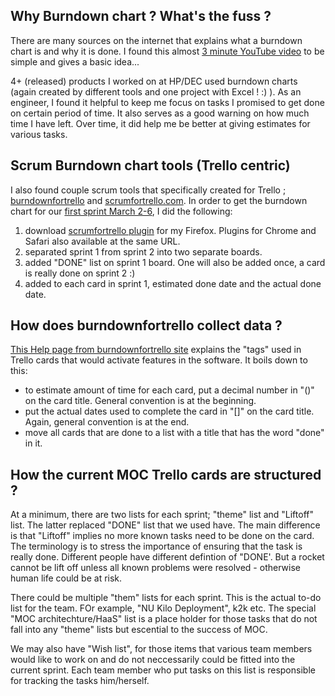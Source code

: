 ## Why Burndown chart ? What's the fuss ?
There are many sources on the internet that explains what a burndown chart is and why it is done. I found this almost [3 minute YouTube video](https://www.youtube.com/watch?v=rUJsqEHRcJA) to be simple and gives a basic idea...

4+ (released) products I worked on at HP/DEC used burndown charts (again created by different tools and one project
with Excel ! :) ). As an engineer, I found it helpful to keep me focus on tasks I promised to get done on certain period of time. It also serves as a good warning on how much time I have left. Over time, it did help me be better at giving estimates for various tasks.

## Scrum Burndown chart tools (Trello centric)
I also found couple scrum tools that specifically created for Trello ; [burndownfortrello](https://www.burndownfortrello.com) and [scrumfortrello.com](http://scrumfortrello.com/). In order to get the burndown chart for our [first sprint March 2-6](https://trello.com/b/g4JPsbGq/moc-rest-of-year-1-sprint-1-mar-2-6), I did the following:

1. download [scrumfortrello plugin](http://scrumfortrello.com/)
for my Firefox. Plugins
for Chrome and Safari also available at the same URL.
2. separated sprint 1 from sprint 2 into two separate boards.
3. added "DONE" list on sprint 1 board. One will also be added once, a card is really done on sprint 2 :)
4. added to each card in sprint 1, estimated done date and the actual done date.

## How does burndownfortrello collect data ?
[This Help page from burndownfortrello site](https://www.burndownfortrello.com/help.php#) explains the "tags" used in Trello cards that would activate features in the software. It boils down to this:
* to estimate amount of time for each card, put a decimal number in "()" on the card title. General convention is at the beginning. 
* put the actual dates used to complete the card in "[]" on the card title. Again, general convention is at the end.
* move all cards that are done to a list with a title that has the word "done" in it.

## How the current MOC Trello cards are structured ?
At a minimum, there are two lists for each sprint; "theme" list and "Liftoff" list. The latter replaced "DONE" list that we used have. The main difference is that "Liftoff" implies no more known tasks need to be done on the card. The terminology is to stress the importance of ensuring that the task is really done. Different people have different defintion of "DONE'. But a rocket cannot be lift off unless all known problems were resolved - otherwise human life could be at risk. 

There could be multiple "them" lists for each sprint. This is the actual to-do list for the team. FOr example, "NU Kilo Deployment", k2k etc. The special "MOC architechture/HaaS" list is a place holder for those tasks that do not fall into any "theme" lists but escential to the success of MOC. 

We may also have "Wish list", for those items that various team members would like to work on and do not neccessarily could be fitted into the current sprint. Each team member who put tasks on this list is responsible for tracking the tasks him/herself. 

